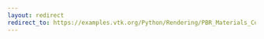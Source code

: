 ```yaml
---
layout: redirect
redirect_to: https://examples.vtk.org/Python/Rendering/PBR_Materials_Coat/
---
```

